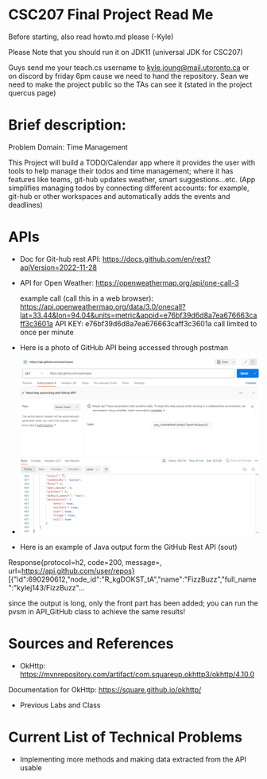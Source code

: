 # CSC207 Final Project Read Me

Before starting, also read howto.md please (-Kyle)

Please Note that you should run it on JDK11 (universal JDK for CSC207)

Guys send me your teach.cs username to kyle.joung@mail.utoronto.ca or on discord by friday 6pm cause we need to hand the repository.
Sean we need to make the project public so the TAs can see it (stated in the project quercus page)

# Brief description:

Problem Domain: Time Management 

This Project will build a TODO/Calendar app where it provides the user with tools
to help manage their todos and time management; where it has features like teams, git-hub updates
weather, smart suggestions...etc. (App simplifies managing todos by connecting different accounts:
for example, git-hub or other workspaces and automatically adds the events and deadlines)

# APIs

- Doc for Git-hub rest API: https://docs.github.com/en/rest?apiVersion=2022-11-28
- API for Open Weather: https://openweathermap.org/api/one-call-3
  
  example call (call this in a web browser): https://api.openweathermap.org/data/3.0/onecall?lat=33.44&lon=94.04&units=metric&appid=e76bf39d6d8a7ea676663caff3c3601a
  API KEY: e76bf39d6d8a7ea676663caff3c3601a
  call limited to once per minute

- Here is a photo of GitHub API being accessed through postman
- ![screenshot of postman.png](photos%2Fscreenshot%20of%20postman.png)

- Here is an example of Java output form the GitHub Rest API (sout)

Response{protocol=h2, code=200, message=, url=https://api.github.com/user/repos}
[{"id":690290612,"node_id":"R_kgDOKST_tA","name":"FizzBuzz","full_name":"kylej143/FizzBuzz"...

since the output is long, only the front part has been added; you can run the 
pvsm in API_GitHub class to achieve the same results!

# Sources and References

- OkHttp: https://mvnrepository.com/artifact/com.squareup.okhttp3/okhttp/4.10.0

Documentation for OkHttp: https://square.github.io/okhttp/

- Previous Labs and Class

# Current List of Technical Problems

- Implementing more methods and making data extracted from the API usable
